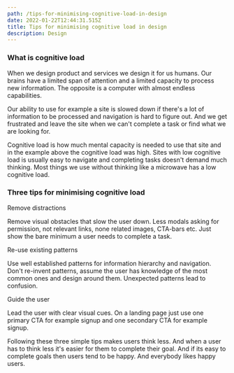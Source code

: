 ```yaml
---
path: /tips-for-minimising-cognitive-load-in-design
date: 2022-01-22T12:44:31.515Z
title: Tips for minimising cognitive load in design
description: Design
---
```

### What is cognitive load

When we design product and services we design it for us humans. Our brains have a limited span of attention and a limited capacity to process new information. The opposite is a computer with almost endless capabilities. 

Our ability to use for example a site is slowed down if there's a lot of information to be processed and navigation is hard to figure out. And we get frustrated and leave the site when we can't complete a task or find what we are looking for.

Cognitive load is how much mental capacity is needed to use that site and in the example above the cognitive load was high. Sites with low cognitive load is usually easy to navigate and completing tasks doesn't demand much thinking. Most things we use without thinking like a microwave has a low cognitive load. <br />

### Three tips for minimising cognitive load

Remove distractions

Remove visual obstacles that slow the user down. Less modals asking for permission, not relevant links, none related images, CTA-bars etc. Just show the bare minimum a user needs to complete a task.<br />

Re-use existing patterns

Use well established patterns for information hierarchy and navigation. Don't re-invent patterns, assume the user has knowledge of the most common ones and design around them. Unexpected patterns lead to confusion.<br />

Guide the user

Lead the user with clear visual cues. On a landing page just use one primary CTA for example signup and one secondary CTA for example signup.
<br />

Following these three simple tips makes users think less. And when a user has to think less it's easier for them to complete their goal. And if its easy to complete goals then users tend to be happy. And everybody likes happy users.